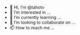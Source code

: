 - 👋 Hi, I’m @tahotv
- 👀 I’m interested in ...
- 🌱 I’m currently learning ...
- 💞️ I’m looking to collaborate on ...
- 📫 How to reach me ...

<!---
tahotv/tahotv is a ✨ special ✨ repository because its `README.md` (this file) appears on your GitHub profile.
You can click the Preview link to take a look at your changes.
--->

